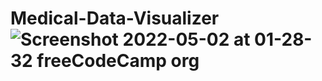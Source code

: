 # Medical-Data-Visualizer![Screenshot 2022-05-02 at 01-28-32 freeCodeCamp org](https://user-images.githubusercontent.com/80288850/166174091-c26e8676-5657-47ec-b59a-1a16ea60e053.png)
